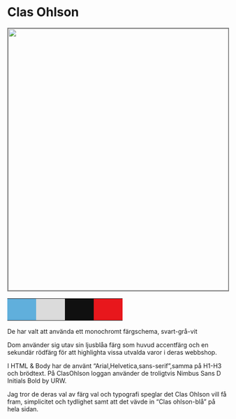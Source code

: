 ---
---
Clas Ohlson
=========================

<img src="img/clasOhlson.png" style="height: 600px; width: auto; border:2px solid grey">



<table cstyle="border-spacing: 4px; border-collapse: separate">
<tr>
<td style="background-color:#60AFDC; height: 50px; width: 50px; "> 
<td style="background-color:#DBDBDB; height: 50px; width: 50px; "> 
<td style="background-color:#101010; height: 50px; width: 50px; "> 
<td style="background-color:#E8171C; height: 50px; width: 50px; "> 
</tr>
</table>





De har valt att använda ett monochromt färgschema, svart-grå-vit

Dom använder sig utav sin ljusblåa färg som huvud accentfärg och en sekundär rödfärg för att highlighta vissa utvalda 
varor i deras webbshop.

I HTML & Body har de använt “Arial,Helvetica,sans-serif”,samma på H1-H3 och brödtext.
På ClasOhlson loggan använder de troligtvis Nimbus Sans D Initials Bold by URW.

Jag tror de deras val av färg val och typografi speglar det Clas Ohlson vill få fram, simplicitet och tydlighet samt att det vävde in “Clas ohlson-blå” på hela sidan.
